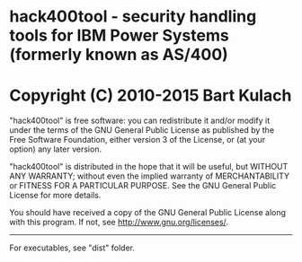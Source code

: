 # hack400tool - security handling tools for IBM Power Systems (formerly known as AS/400)
# Copyright (C) 2010-2015  Bart Kulach

"hack400tool" is free software: you can redistribute it and/or modify
it under the terms of the GNU General Public License as published by
the Free Software Foundation, either version 3 of the License, or
(at your option) any later version.

"hack400tool" is distributed in the hope that it will be useful,
but WITHOUT ANY WARRANTY; without even the implied warranty of
MERCHANTABILITY or FITNESS FOR A PARTICULAR PURPOSE.  See the
GNU General Public License for more details.

You should have received a copy of the GNU General Public License
along with this program.  If not, see <http://www.gnu.org/licenses/>.

------------------------------------------------------------------------------------------
For executables, see "dist" folder.
